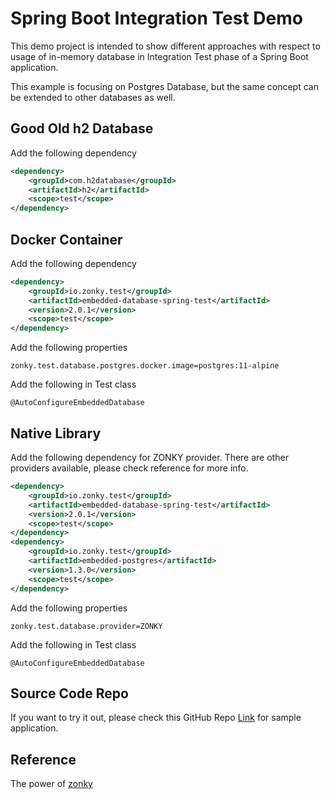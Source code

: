 # Spring Boot Integration Test Demo
This demo project is intended to show different approaches with respect to usage of in-memory database in Integration Test phase of a Spring Boot application.

This example is focusing on Postgres Database, but the same concept can be extended to other databases as well.

## Good Old h2 Database
Add the following dependency
```xml
<dependency>
    <groupId>com.h2database</groupId>
    <artifactId>h2</artifactId>
    <scope>test</scope>
</dependency>
```
## Docker Container
Add the following dependency
```xml
<dependency>
    <groupId>io.zonky.test</groupId>
    <artifactId>embedded-database-spring-test</artifactId>
    <version>2.0.1</version>
    <scope>test</scope>
</dependency>
```
Add the following properties
```properties
zonky.test.database.postgres.docker.image=postgres:11-alpine
```
Add the following in Test class

    @AutoConfigureEmbeddedDatabase

## Native Library
Add the following dependency for ZONKY provider. There are other providers available, please check reference for more info.
```xml
<dependency>
    <groupId>io.zonky.test</groupId>
    <artifactId>embedded-database-spring-test</artifactId>
    <version>2.0.1</version>
    <scope>test</scope>
</dependency>
<dependency>
    <groupId>io.zonky.test</groupId>
    <artifactId>embedded-postgres</artifactId>
    <version>1.3.0</version>
    <scope>test</scope>
</dependency>
```
Add the following properties
```properties
zonky.test.database.provider=ZONKY
```
Add the following in Test class

    @AutoConfigureEmbeddedDatabase

## Source Code Repo
If you want to try it out, please check this GitHub Repo [Link](https://github.com/susantamon/spring-boot-integration-test-demo) for sample application.

## Reference
The power of [zonky](https://github.com/zonkyio/embedded-database-spring-test)
